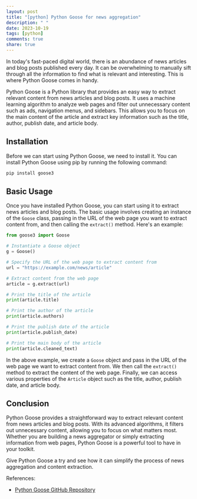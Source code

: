 ```yaml
---
layout: post
title: "[python] Python Goose for news aggregation"
description: " "
date: 2023-10-19
tags: [python]
comments: true
share: true
---
```


In today's fast-paced digital world, there is an abundance of news articles and blog posts published every day. It can be overwhelming to manually sift through all the information to find what is relevant and interesting. This is where Python Goose comes in handy.

Python Goose is a Python library that provides an easy way to extract relevant content from news articles and blog posts. It uses a machine learning algorithm to analyze web pages and filter out unnecessary content such as ads, navigation menus, and sidebars. This allows you to focus on the main content of the article and extract key information such as the title, author, publish date, and article body.

## Installation

Before we can start using Python Goose, we need to install it. You can install Python Goose using pip by running the following command:

```python
pip install goose3
```

## Basic Usage

Once you have installed Python Goose, you can start using it to extract news articles and blog posts. The basic usage involves creating an instance of the `Goose` class, passing in the URL of the web page you want to extract content from, and then calling the `extract()` method. Here's an example:

```python
from goose3 import Goose

# Instantiate a Goose object
g = Goose()

# Specify the URL of the web page to extract content from
url = "https://example.com/news/article"

# Extract content from the web page
article = g.extract(url)

# Print the title of the article
print(article.title)

# Print the author of the article
print(article.authors)

# Print the publish date of the article
print(article.publish_date)

# Print the main body of the article
print(article.cleaned_text)
```

In the above example, we create a `Goose` object and pass in the URL of the web page we want to extract content from. We then call the `extract()` method to extract the content of the web page. Finally, we can access various properties of the `Article` object such as the title, author, publish date, and article body.

## Conclusion

Python Goose provides a straightforward way to extract relevant content from news articles and blog posts. With its advanced algorithms, it filters out unnecessary content, allowing you to focus on what matters most. Whether you are building a news aggregator or simply extracting information from web pages, Python Goose is a powerful tool to have in your toolkit.

Give Python Goose a try and see how it can simplify the process of news aggregation and content extraction.

References:
- [Python Goose GitHub Repository](https://github.com/goose3/goose3)